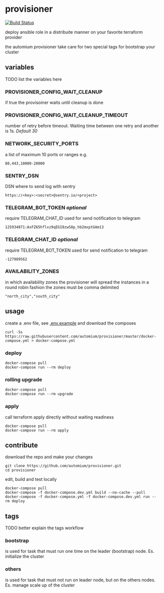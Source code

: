 # provisioner

[![Build Status](https://travis-ci.org/automium/provisioner.svg?branch=master)](https://travis-ci.org/automium/provisioner)

deploy ansible role in a distribuite manner on your favorite terraform provider

the automium provisioner take care for two special tags for bootstrap your cluster

## variables

TODO list the variables here

### PROVISIONER_CONFIG_WAIT_CLEANUP
if true the provisoiner waits until cleanup is done

### PROVISIONER_CONFIG_WAIT_CLEANUP_TIMEOUT
number of retry before timeout. Waiting time between one
retry and another is 1s.
_Default 30_

### NETWORK_SECURITY_PORTS
a list of maximum 10 ports or ranges e.g.
```
80,443,10000-20000
```

### SENTRY_DSN
DSN where to send log with sentry
```
https://<key>:<secret>@sentry.io/<project>
```

### TELEGRAM_BOT_TOKEN _optional_
require TELEGRAM_CHAT_ID
used for send notification to telegram
```
125934871:AxFZ65hflxz9qEGI8zwS8p_hb2mxptGAm13
```

### TELEGRAM_CHAT_ID _optional_
require TELEGRAM_BOT_TOKEN
used for send notification to telegram
```
-127989562
```

### AVAILABILITY_ZONES
in which availability zones the provisioner will spread the instances in a round robin fashion
the zones must be comma delimited
```
"north_city","south_city"
```

## usage

create a .env file, see [.env.example](https://raw.githubusercontent.com/automium/provisioner/master/.env.example) and download the composes

```
curl -Ss https://raw.githubusercontent.com/automium/provisioner/master/docker-compose.yml > docker-compose.yml
```

### deploy

```
docker-compose pull
docker-compose run --rm deploy
```

### rolling upgrade

```
docker-compose pull
docker-compose run --rm upgrade
```

### apply

call terraform apply directly without waiting readiness

```
docker-compose pull
docker-compose run --rm apply
```

## contribute

download the repo and make your changes

```
git clone https://github.com/automium/provisioner.git
cd provisioner
```

edit, build and test locally

```
docker-compose pull
docker-compose -f docker-compose.dev.yml build --no-cache --pull
docker-compose -f docker-compose.yml -f docker-compose.dev.yml run --rm deploy
```

## tags

TODO better explain the tags workflow

### bootstrap

is used for task that must run one time on the leader (bootstrap) node. Es. initialize the cluster

### others

is used for task that must not run on leader node, but on the others nodes. Es. manage scale up of the cluster
